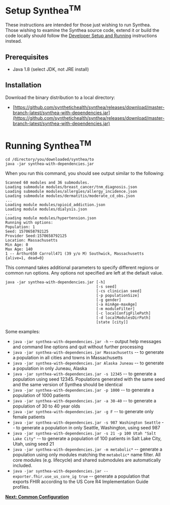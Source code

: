 # Setup Synthea<sup>TM</sup>

These instructions are intended for those just wishing to run Synthea. Those wishing to examine the Synthea source code, extend it or build the code locally should follow the [Developer Setup and Running](https://github.com/synthetichealth/synthea/wiki/Developer-Setup-and-Running) instructions instead.

## Prerequisites
 - Java 1.8 (select JDK, not JRE install)

## Installation

Download the binary distribution to a local directory:

- [https://github.com/synthetichealth/synthea/releases/download/master-branch-latest/synthea-with-dependencies.jar](https://github.com/synthetichealth/synthea/releases/download/master-branch-latest/synthea-with-dependencies.jar)


# Running Synthea<sup>TM</sup>

```
cd /directory/you/downloaded/synthea/to
java -jar synthea-with-dependencies.jar
```

When you run this command, you should see output similar to the following:

```
Scanned 60 modules and 36 submodules.
Loading submodule modules/breast_cancer/tnm_diagnosis.json
Loading submodule modules/allergies/allergy_incidence.json
Loading submodule modules/dermatitis/moderate_cd_obs.json
...
Loading module modules/opioid_addiction.json
Loading module modules/dialysis.json
...
Loading module modules/hypertension.json
Running with options:
Population: 1
Seed: 1570658792125
Provider Seed:1570658792125
Location: Massachusetts
Min Age: 0
Max Age: 140
1 -- Arthur650 Carroll471 (39 y/o M) Southwick, Massachusetts 
{alive=1, dead=0}
```
This command takes additional parameters to specify different regions or common run options. Any options not specified are left at the default value.

```
java -jar synthea-with-dependencies.jar [-h]
                                        [-s seed] 
                                        [-cs clinician seed]
                                        [-p populationSize]
                                        [-g gender]
                                        [-a minAge-maxAge]
                                        [-m moduleFilter]
                                        [-c localConfigFilePath]
                                        [-d localModulesDirPath]
                                        [state [city]]
```

Some examples:

 -   `java -jar synthea-with-dependencies.jar -h` -- output help messages and command line options and quit without further processing
 -   `java -jar synthea-with-dependencies.jar Massachusetts` -- to generate a population in all cities and towns in Massachusetts
 -   `java -jar synthea-with-dependencies.jar Alaska Juneau` -- to generate a population in only Juneau, Alaska
 -   `java -jar synthea-with-dependencies.jar -s 12345` -- to generate a population using seed 12345. Populations generated with the same seed and the same version of Synthea should be identical
 -   `java -jar synthea-with-dependencies.jar -p 1000` -- to generate a population of 1000 patients
 -   `java -jar synthea-with-dependencies.jar -a 30-40` -- to generate a population of 30 to 40 year olds
 -   `java -jar synthea-with-dependencies.jar -g F` -- to generate only female patients
 -   `java -jar synthea-with-dependencies.jar -s 987 Washington Seattle` -- to generate a population in only Seattle, Washington, using seed 987
 -   `java -jar synthea-with-dependencies.jar -s 21 -p 100 Utah "Salt Lake City"` -- to generate a population of 100 patients in Salt Lake City, Utah, using seed 21
 -   `java -jar synthea-with-dependencies.jar -m metabolic*` -- generate a population using only modules matching the `metabolic*` name filter. All core modules (e.g. lifecycle) and shared submodules are automatically included.
 -   `java -jar synthea-with-dependencies.jar --exporter.fhir.use_us_core_ig true` -- generate a population that exports FHIR according to the US Core R4 Implementation Guide profiles.

**[Next: Common Configuration](https://github.com/synthetichealth/synthea/wiki/Common-Configuration)**